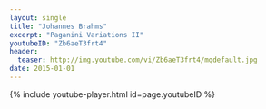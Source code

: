 ```yaml
---
layout: single
title: "Johannes Brahms"
excerpt: "Paganini Variations II"
youtubeID: "Zb6aeT3frt4"
header:
  teaser: http://img.youtube.com/vi/Zb6aeT3frt4/mqdefault.jpg
date: 2015-01-01
---
```


{% include youtube-player.html id=page.youtubeID %}
